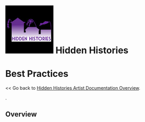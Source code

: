 
# ![Hidden Histories Logo](images/hiddenhistories-logo.png) Hidden Histories

# Best Practices
<< Go back to [Hidden Histories Artist Documentation Overview](http://hiddenhistoriesjtown.org/documentation).

.

## Overview
